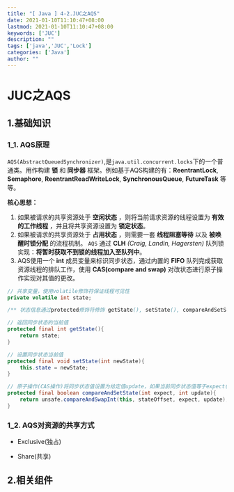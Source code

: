 ```yaml
---
title: "[ Java ] 4-2.JUC之AQS"
date: 2021-01-10T11:10:47+08:00
lastmod: 2021-01-10T11:10:47+08:00
keywords: ['JUC']
description: ""
tags: ['java','JUC','Lock']
categories: ['Java']
author: ""
---
```

# JUC之AQS

## 1.基础知识

### 1_1. AQS原理
`AQS(AbstractQueuedSynchronizer)`,是`java.util.concurrent.locks`下的一个普通类。用作构建 **锁** 和 **同步器** 框架。例如基于AQS构建的有：**ReentrantLock**, **Semaphore**, **ReentrantReadWriteLock**, **SynchronousQueue**, **FutureTask** 等等。

**核心思想：**
    
1. 如果被请求的共享资源处于 **空闲状态** ，则将当前请求资源的线程设置为 **有效的工作线程** ，并且将共享资源设置为 **锁定状态**。
2. 如果被请求的共享资源处于 **占用状态** ，则需要一套 **线程阻塞等待** 以及 **被唤醒时锁分配** 的流程机制。 `AQS` 通过 **CLH** *(Craig, Landin, Hagersten)* 队列锁实现：**将暂时获取不到锁的线程加入至队列中**。
3. AQS使用一个 **int** 成员变量来标识同步状态，通过内置的 **FIFO** 队列完成获取资源线程的排队工作，使用 **CAS(compare and swap)** 对改状态进行原子操作实现对其值的更改。

```java
// 共享变量，使用volatile修饰符保证线程可见性
private volatile int state;

/** 状态信息通过protected修饰符修饰 getState(), setState(), compareAndSetState()进行操作 */

// 返回同步状态的当前值
protected final int getState(){
    return state;
}

// 设置同步状态当前值
protected final void setState(int newState){
    this.state = newState;
}

// 原子操作(CAS操作)将同步状态值设置为给定值update，如果当前同步状态值等于expect(期望值)
protected final boolean compareAndSetState(int expect, int update){
    return unsafe.compareAndSwapInt(this, stateOffset, expect, update);
}
```

### 1_2. AQS对资源的共享方式
+ Exclusive(独占)

    
+ Share(共享)
## 2.相关组件